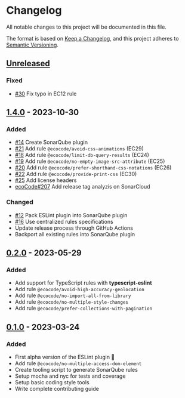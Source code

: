# Changelog

All notable changes to this project will be documented in this file.

The format is based on [Keep a Changelog](https://keepachangelog.com/en/1.0.0/),
and this project adheres to [Semantic Versioning](https://semver.org/spec/v2.0.0.html).

## [Unreleased]

### Fixed

-   [#30](https://github.com/green-code-initiative/ecoCode-javascript/issues/30) Fix typo in EC12 rule

## [1.4.0] - 2023-10-30

### Added

-   [#14](https://github.com/green-code-initiative/ecoCode-javascript/pull/14) Create SonarQube plugin
-   [#21](https://github.com/green-code-initiative/ecoCode-javascript/pull/21) Add rule `@ecocode/avoid-css-animations` (EC29)
-   [#18](https://github.com/green-code-initiative/ecoCode-javascript/pull/18) Add rule `@ecocode/limit-db-query-results` (EC24)
-   [#19](https://github.com/green-code-initiative/ecoCode-javascript/pull/19) Add rule `@ecocode/no-empty-image-src-attribute` (EC25)
-   [#20](https://github.com/green-code-initiative/ecoCode-javascript/pull/20) Add rule `@ecocode/prefer-shorthand-css-notations` (EC26)
-   [#22](https://github.com/green-code-initiative/ecoCode-javascript/pull/22) Add rule `@ecocode/provide-print-css` (EC30)
-   [#25](https://github.com/green-code-initiative/ecoCode-javascript/pull/25) Add license headers
-   [ecoCode#207](https://github.com/green-code-initiative/ecoCode/issues/207) Add release tag analyzis on SonarCloud

### Changed

-   [#12](https://github.com/green-code-initiative/ecoCode-javascript/issues/12) Pack ESLint plugin into SonarQube plugin
-   [#16](https://github.com/green-code-initiative/ecoCode-javascript/pull/16) Use centralized rules specifications
-   Update release process through GitHub Actions
-   Backport all existing rules into SonarQube plugin

## [0.2.0] - 2023-05-29

### Added

-   Add support for TypeScript rules with **typescript-eslint**
-   Add rule `@ecocode/avoid-high-accuracy-geolocation`
-   Add rule `@ecocode/no-import-all-from-library`
-   Add rule `@ecocode/no-multiple-style-changes`
-   Add rule `@ecocode/prefer-collections-with-pagination`

## [0.1.0] - 2023-03-24

### Added

-   First alpha version of the ESLint plugin 🚀
-   Add rule `@ecocode/no-multiple-access-dom-element`
-   Create tooling script to generate SonarQube rules
-   Setup mocha and nyc for tests and coverage
-   Setup basic coding style tools
-   Write complete contributing guide

[Unreleased]: https://github.com/green-code-initiative/ecoCode-javascript/compare/1.4.0...HEAD

[1.4.0]: https://github.com/green-code-initiative/ecoCode-javascript/compare/eslint-plugin/0.2.0...1.4.0

[0.2.0]: https://github.com/green-code-initiative/ecoCode-linter/compare/eslint-plugin/0.1.0...eslint-plugin/0.2.0

[0.1.0]: https://github.com/green-code-initiative/ecoCode-linter/compare/6d305511db82bf8faa4833528641535e605dbacf...eslint-plugin/0.1.0
